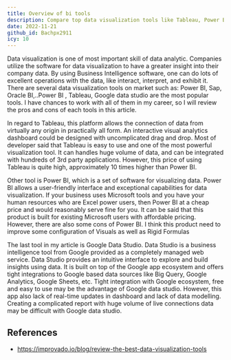 ```yaml
---
title: Overview of bi tools
description: Compare top data visualization tools like Tableau, Power BI, and Google Data Studio to find the best business intelligence software for interactive dashboards, ease of use, pricing, and integration.
date: 2022-11-21
github_id: Bachpx2911
icy: 10
---
```


Data visualization is one of most important skill of data analytic. Companies utilize the software for data visualization to have a greater insight into their company data. By using Business Intelligence software, one can do lots of excellent operations with the data, like interact, interpret, and exhibit it. There are several data visualization tools on market such as: Power BI, Sap, Oracle BI,..Power BI , Tableau, Google data studio are the most popular tools. I have chances to work with all of them in my career, so I will review the pros and cons of each tools in this article.

In regard to Tableau, this platform allows the connection of data from virtually any origin in practically all form. An interactive visual analytics dashboard could be
designed with uncomplicated drag and drop. Most of developer said that Tableau is easy to use and one of the most powerful visualization tool. It can handles huge volume of data, and can be integrated with hundreds of 3rd party applications. However, this price of using Tableau is quite high, approximately 10 times higher than Power BI.

Other tool is Power BI, which is a set of software for visualizing data. Power BI allows a user-friendly interface and exceptional capabilities for data visualization. If
your business uses Microsoft tools and you have your human resources who are Excel power users, then Power BI at a cheap price and would reasonably serve fine for you. It can be said that this product is built for existing Microsoft users with affordable pricing. However, there are also some cons of Power BI. I think this product need to improve some configuration of Visuals as well as Rigid Formulas

The last tool in my article is Google Data Studio. Data Studio is a business intelligence tool from Google provided as a completely managed web service. Data Studio provides an intuitive interface to explore and build insights using data. It is built on top of the Google app ecosystem and offers tight integrations to Google based data sources like Big Query, Google Analytics, Google Sheets, etc. Tight integration with Google ecosystem, free and easy to use may be the advantage of Google data studio. However, this app also lack of real-time updates in dashboard and lack of data modelling. Creating a complicated report with huge volume of live connections data may be difficult with Google data studio.

## References

- https://improvado.io/blog/review-the-best-data-visualization-tools

